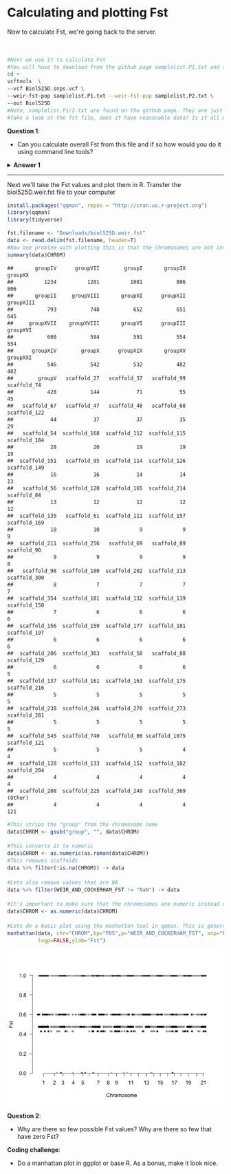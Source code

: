 # Calculating and plotting Fst

Now to calculate Fst, we're going back to the server.
```bash


#Next we use it to calculate Fst
#You will have to download from the github page samplelist.P1.txt and samplelist.P2.txt
cd ~
vcftools  \
--vcf Biol525D.snps.vcf \
--weir-fst-pop samplelist.P1.txt --weir-fst-pop samplelist.P2.txt \
--out Biol525D
#Note, samplelist.P1/2.txt are found on the github page. They are just lists of samples for each population.
#Take a look at the fst file, does it have reasonable data? Is it all missing data?
```
**Question 1**:
* Can you calculate overall Fst from this file and if so how would you do it using command line tools?

<details> 
<summary><b>Answer 1</b>  </summary>

  
    Fst is a ratio so calculating the overall values requires summing the numerator and denominator for each locus, which we don't have. 
    
</details>

---

Next we'll take the Fst values and plot them in R. Transfer the biol525D.weir.fst file to your computer


```r
install.packages("qqman", repos = "http://cran.us.r-project.org")
library(qqman)
library(tidyverse)
```

```r
fst.filename <- "Downloads/biol525D.weir.fst"
data <- read.delim(fst.filename, header=T)
#Now one problem with plotting this is that the chromosomes are not intergers
summary(data$CHROM)
```

```
##       groupIV      groupVII        groupI       groupIX       groupXX 
##          1234          1201          1081           806           806 
##       groupII     groupVIII       groupXI      groupXII     groupXIII 
##           793           748           652           651           645 
##     groupXVII    groupXVIII       groupVI      groupIII      groupXVI 
##           600           594           591           554           554 
##      groupXIV        groupX      groupXIX       groupXV      groupXXI 
##           546           542           532           482           482 
##        groupV   scaffold_27   scaffold_37   scaffold_99   scaffold_74 
##           428           144            71            55            45 
##   scaffold_67   scaffold_47   scaffold_48   scaffold_68  scaffold_122 
##            44            37            37            35            29 
##   scaffold_54  scaffold_168  scaffold_112  scaffold_115  scaffold_184 
##            28            20            19            19            19 
##  scaffold_151   scaffold_95  scaffold_114  scaffold_126  scaffold_149 
##            16            16            14            14            13 
##   scaffold_56  scaffold_120  scaffold_165  scaffold_214   scaffold_84 
##            13            12            12            12            12 
##  scaffold_135   scaffold_61  scaffold_111  scaffold_157  scaffold_169 
##            10            10             9             9             9 
##  scaffold_211  scaffold_256   scaffold_69   scaffold_89   scaffold_90 
##             9             9             9             9             8 
##   scaffold_98  scaffold_180  scaffold_202  scaffold_213  scaffold_300 
##             8             7             7             7             7 
##  scaffold_354  scaffold_101  scaffold_132  scaffold_139  scaffold_150 
##             7             6             6             6             6 
##  scaffold_156  scaffold_159  scaffold_177  scaffold_181  scaffold_197 
##             6             6             6             6             6 
##  scaffold_206  scaffold_363   scaffold_58   scaffold_88  scaffold_129 
##             6             6             6             6             5 
##  scaffold_137  scaffold_161  scaffold_163  scaffold_175  scaffold_216 
##             5             5             5             5             5 
##  scaffold_238  scaffold_246  scaffold_270  scaffold_273  scaffold_281 
##             5             5             5             5             5 
##  scaffold_545  scaffold_740   scaffold_80 scaffold_1075  scaffold_121 
##             5             5             5             4             4 
##  scaffold_128  scaffold_133  scaffold_152  scaffold_182  scaffold_204 
##             4             4             4             4             4 
##  scaffold_208  scaffold_225  scaffold_249  scaffold_369       (Other) 
##             4             4             4             4           121
```

```r
#This strips the "group" from the chromosome name
data$CHROM <- gsub("group", "", data$CHROM)

#This converts it to numeric
data$CHROM <- as.numeric(as.roman(data$CHROM))
#This removes scaffolds
data %>% filter(!is.na(CHROM)) -> data

#Lets also remove values that are NA
data %>% filter(WEIR_AND_COCKERHAM_FST != "NaN") -> data

#It's important to make sure that the chromosomes are numeric instead of character
data$CHROM <- as.numeric(data$CHROM)

#Lets do a basic plot using the manhattan tool in qqman. This is generally designed for plotting pvalues from GWAS, but it works here.
manhattan(data, chr="CHROM",bp="POS",p="WEIR_AND_COCKERHAM_FST", snp="POS",
          logp=FALSE,ylab="Fst")
```

![](figure/fst1-1.png)


**Question 2**:
* Why are there so few possible Fst values? Why are there so few that have zero Fst?

**Coding challenge**:
* Do a manhattan plot in ggplot or base R. As a bonus, make it look nice.




